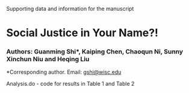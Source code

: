 Supporting data and information for the manuscript
# Social Justice in Your Name?!
### Authors: Guanming Shi*, Kaiping Chen, Chaoqun Ni, Sunny Xinchun Niu and Heqing Liu <br>
*Corresponding author. Email: gshi@wisc.edu 

Analysis.do - code for results in Table 1 and Table 2
